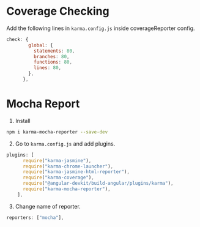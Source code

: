 # Coverage Checking

Add the following lines in `karma.config.js` inside coverageReporter config.

```javascript
check: {
        global: {
          statements: 80,
          branches: 80,
          functions: 80,
          lines: 80,
        },
      },
```

# Mocha Report

1. Install

```bash
npm i karma-mocha-reporter --save-dev
```

2. Go to `karma.config.js` and add plugins.

```javascript
plugins: [
      require("karma-jasmine"),
      require("karma-chrome-launcher"),
      require("karma-jasmine-html-reporter"),
      require("karma-coverage"),
      require("@angular-devkit/build-angular/plugins/karma"),
      require("karma-mocha-reporter"),
    ],
```

3. Change name of reporter.

```javascript
reporters: ["mocha"],
```
